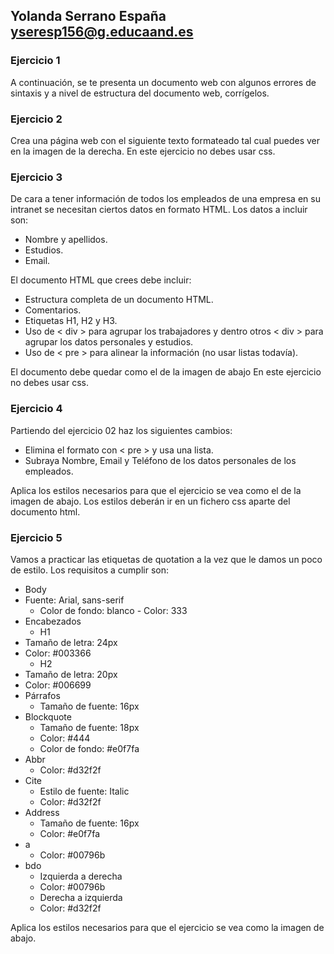 ## Yolanda Serrano España yseresp156@g.educaand.es

   ### Ejercicio 1

   
A continuación, se te presenta un documento web con algunos errores de sintaxis y a nivel
de estructura del documento web, corrígelos.


 ### Ejercicio 2

  
Crea una página web con el siguiente texto formateado tal cual puedes ver en la imagen de
la derecha.
En este ejercicio no debes usar css.

### Ejercicio 3


De cara a tener información de todos los empleados de una empresa en su intranet se
necesitan ciertos datos en formato HTML. Los datos a incluir son:


- Nombre y apellidos.
- Estudios.
- Email.

  
El documento HTML que crees debe incluir:


- Estructura completa de un documento HTML.
- Comentarios.
- Etiquetas H1, H2 y H3.
- Uso de < div > para agrupar los trabajadores y dentro otros < div > para agrupar los
datos personales y estudios.
- Uso de < pre > para alinear la información (no usar listas todavía).

  
El documento debe quedar como el de la imagen de abajo
En este ejercicio no debes usar css.

### Ejercicio 4


Partiendo del ejercicio 02 haz los siguientes cambios:

- Elimina el formato con < pre > y usa una lista.
- Subraya Nombre, Email y Teléfono de los datos personales de los empleados.

  
Aplica los estilos necesarios para que el ejercicio se vea como el de la imagen de abajo.
Los estilos deberán ir en un fichero css aparte del documento html.


### Ejercicio 5
Vamos a practicar las etiquetas de quotation a la vez que le damos un poco de estilo.
Los requisitos a cumplir son:
- Body
- Fuente: Arial, sans-serif
     - Color de fondo: blanco
      - Color: 333
- Encabezados
     - H1
- Tamaño de letra: 24px
- Color: #003366
    - H2
- Tamaño de letra: 20px
- Color: #006699
- Párrafos
  - Tamaño de fuente: 16px
- Blockquote
   - Tamaño de fuente: 18px
    - Color: #444
   - Color de fondo: #e0f7fa
- Abbr
   - Color: #d32f2f
- Cite
   - Estilo de fuente: Italic
   - Color: #d32f2f
- Address
   - Tamaño de fuente: 16px
   - Color: #e0f7fa
- a
    - Color: #00796b
- bdo
   - Izquierda a derecha
    - Color: #00796b
   - Derecha a izquierda
   - Color: #d32f2f
 
     
Aplica los estilos necesarios para que el ejercicio se vea como la imagen de abajo.
